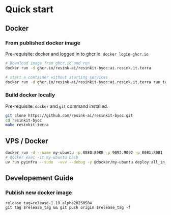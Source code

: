 # Quick start

## Docker

### From published docker image

Pre-requisite: docker and logged in to ghcr.io: `docker login ghcr.io`

```bash
# Download image from ghcr.io and run
docker run -d ghcr.io/resink-ai/resinkit-byoc:ai.resink.it.terra

# start a container without starting services
docker run -d ghcr.io/resink-ai/resinkit-byoc:ai.resink.it.terra run_tail_f
```

### Build docker locally

Pre-requisite: `docker` and `git` command installed.

```bash
git clone https://github.com/resink-ai/resinkit-byoc.git
cd resinkit-byoc
make resinkit-terra
```

## VPS / Docker

```bash
docker run -d --name my-ubuntu -p 8080:8080 -p 9092:9092 -p 8081:8081 -p 8083:8083 -p 8888:8888 -p 8602:8602 -p 5000:5000 ubuntu tail -f /dev/null
# docker exec -it my-ubuntu bash
uv run pyinfra --sudo  -vvv --debug -y @docker/my-ubuntu deploy.all_in_one
```

## Developement Guide

### Publish new docker image

```shell
release_tag=release-1.19.alpha20250504
git tag $release_tag && git push origin $release_tag -f
```
